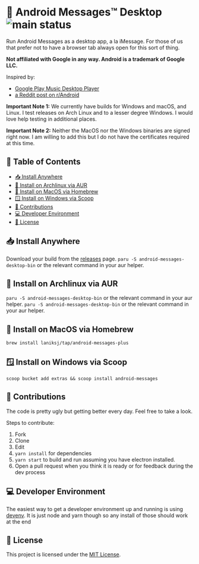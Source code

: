 # 💬 Android Messages™ Desktop ![main status](https://github.com/LanikSJ/android-messages-desktop/actions/workflows/main.yml/badge.svg)

Run Android Messages as a desktop app, a la iMessage. For those of us that prefer not to have a browser tab always open for this sort of thing.

**Not affiliated with Google in any way. Android is a trademark of Google LLC.**

Inspired by:

- [Google Play Music Desktop Player](https://github.com/MarshallOfSound/Google-Play-Music-Desktop-Player-UNOFFICIAL-)
- [a Reddit post on r/Android](https://www.reddit.com/r/Android/comments/8shv6q/web_messages/e106a8r/)

**Important Note 1:** We currently have builds for Windows and macOS, and Linux. I test releases on Arch Linux and to a lesser degree Windows. I would love help testing in additional places.

**Important Note 2:** Neither the MacOS nor the Windows binaries are signed right now. I am willing to add this but I do not have the certificates required at this time.

## 📑 Table of Contents

- [📥 Install Anywhere](#-install-anywhere)
- [🐧 Install on Archlinux via AUR](#-install-on-archlinux-via-aur)
- [🍏 Install on MacOS via Homebrew](#-install-on-macos-via-homebrew)
- [🪟 Install on Windows via Scoop](#-install-on-windows-via-scoop)
- [🤝 Contributions](#-contributions)
- [💻 Developer Environment](#-developer-environment)
- [📄 License](#-license)

## 📥 Install Anywhere

Download your build from the [releases](https://github.com/LanikSJ/android-messages-desktop/releases/latest) page.
`paru -S android-messages-desktop-bin` or the relevant command in your aur helper.

## 🐧 Install on Archlinux via AUR

`paru -S android-messages-desktop-bin` or the relevant command in your aur helper.
`paru -S android-messages-desktop-bin` or the relevant command in your aur helper.

## 🍏 Install on MacOS via Homebrew

`brew install laniksj/tap/android-messages-plus`

## 🪟 Install on Windows via Scoop

`scoop bucket add extras && scoop install android-messages`

## 🤝 Contributions

The code is pretty ugly but getting better every day. Feel free to take a look.

Steps to contribute:

1. Fork
2. Clone
3. Edit
4. `yarn install` for dependencies
5. `yarn start` to build and run assuming you have electron installed.
6. Open a pull request when you think it is ready or for feedback during the dev process

## 💻 Developer Environment

The easiest way to get a developer environment up and running is using [devenv](https://devenv.sh).
It is just node and yarn though so any install of those should work at the end

## 📄 License

This project is licensed under the [MIT License](https://opensource.org/licenses/MIT).
